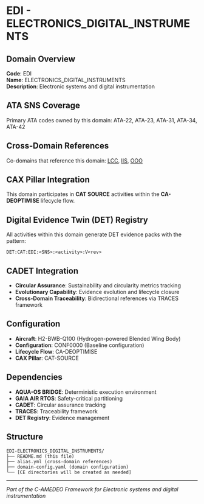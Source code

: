 # EDI - ELECTRONICS_DIGITAL_INSTRUMENTS

## Domain Overview
**Code**: EDI  
**Name**: ELECTRONICS_DIGITAL_INSTRUMENTS  
**Description**: Electronic systems and digital instrumentation

## ATA SNS Coverage
Primary ATA codes owned by this domain:
ATA-22, ATA-23, ATA-31, ATA-34, ATA-42

## Cross-Domain References
Co-domains that reference this domain:
[LCC](../LCC-*/), [IIS](../IIS-*/), [OOO](../OOO-*/)

## CAX Pillar Integration
This domain participates in **CAT SOURCE** activities within the **CA-DEOPTIMISE** lifecycle flow.

## Digital Evidence Twin (DET) Registry
All activities within this domain generate DET evidence packs with the pattern:
```
DET:CAT:EDI:<SNS>:<activity>:V<rev>
```

## CADET Integration
- **Circular Assurance**: Sustainability and circularity metrics tracking
- **Evolutionary Capability**: Evidence evolution and lifecycle closure
- **Cross-Domain Traceability**: Bidirectional references via TRACES framework

## Configuration
- **Aircraft**: H2-BWB-Q100 (Hydrogen-powered Blended Wing Body)
- **Configuration**: CONF0000 (Baseline configuration)
- **Lifecycle Flow**: CA-DEOPTIMISE
- **CAX Pillar**: CAT-SOURCE

## Dependencies
- **AQUA-OS BRIDGE**: Deterministic execution environment
- **GAIA AIR RTOS**: Safety-critical partitioning
- **CADET**: Circular assurance tracking
- **TRACES**: Traceability framework
- **DET Registry**: Evidence management

## Structure
```
EDI-ELECTRONICS_DIGITAL_INSTRUMENTS/
├── README.md (this file)
├── alias.yml (cross-domain references)
├── domain-config.yaml (domain configuration)
└── [CE directories will be created as needed]
```

---
*Part of the C-AMEDEO Framework for Electronic systems and digital instrumentation*